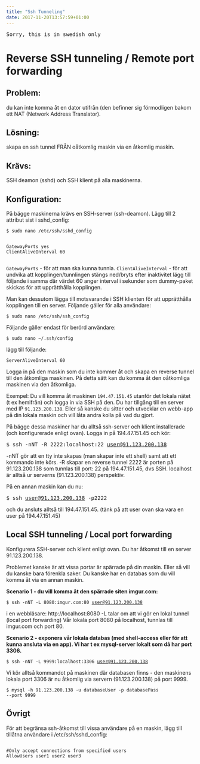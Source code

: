 ```yaml
---
title: "Ssh Tunneling"
date: 2017-11-20T13:57:59+01:00
---
```


<pre>Sorry, this is in swedish only</pre>

# Reverse SSH tunneling / Remote port forwarding

## Problem:
du kan inte komma åt en dator utifrån (den befinner sig förmodligen bakom ett NAT (Network Address Translator).

## Lösning:
skapa en ssh tunnel FRÅN oåtkomlig maskin via en åtkomlig maskin.

## Krävs:
SSH deamon (sshd) och SSH klient på alla maskinerna.

## Konfiguration:
På bägge maskinerna krävs en SSH-server (ssh-deamon).
Lägg till 2 attribut sist i sshd_config:

<code>$ sudo nano /etc/ssh/sshd_config</code>

<pre><code class="bash">
GatewayPorts yes 
ClientAliveInterval 60

</code></pre>

<code>GatewayPorts</code> - för att man ska kunna tunnla.
<code>ClientAliveInterval</code> - för att undvika att kopplingen/tunnlingen stängs ned/bryts efter inaktivitet lägg till följande i samma 
där värdet 60 anger interval i sekunder som dummy-paket skickas för att upprätthålla kopplingen.


Man kan dessutom lägga till motsvarande i SSH klienten för att upprätthålla kopplingen till en server.
Följande gäller för alla användare:

<code>$ sudo nano /etc/ssh/ssh_config</code>

Följande gäller endast för berörd användare:

<code>$ sudo nano ~/.ssh/config</code>

lägg till följande:

<code>ServerAliveInterval 60</code>


Logga in på den maskin som du inte kommer åt och skapa en reverse tunnel till den åtkomliga maskinen.
På detta sätt kan du komma åt den oåtkomliga maskinen via den åtkomliga.

Exempel:
Du vill komma åt maskinen <code>194.47.151.45</code> utanför det lokala nätet (t ex hemifrån) och logga in via SSH på den.
Du har tillgång till en server med IP <code>91.123.200.138</code>.
Eller så kanske du sitter och utvecklar en webb-app på din lokala maskin och vill låta andra kolla på vad du gjort.

På bägge dessa maskiner har du alltså ssh-server och klient installerade (och konfigurerade enligt ovan).
Logga in på 194.47.151.45 och kör:

<kbd>$ ssh -nNT -R 2222:localhost:22 user@91.123.200.138</kbd>

-nNT gör att en tty inte skapas (man skapar inte ett shell) samt att ett kommando inte körs.
-R skapar en reverse tunnel
2222 är porten på 91.123.200.138 som tunnlas till port:
22 på 194.47.151.45, dvs SSH.
localhost är alltså ur serverns (91.123.200.138) perspektiv.


På en annan maskin kan du nu:

<kbd>$ ssh user@91.123.200.138 -p2222</kbd>

och du ansluts alltså till 194.47.151.45.
(tänk på att user ovan ska vara en user på 194.47.151.45)


## Local SSH tunneling / Local port forwarding

Konfigurera SSH-server och klient enligt ovan.
Du har åtkomst till en server 91.123.200.138.

Problemet kanske är att vissa portar är spärrade på din maskin. Eller så vill du kanske bara förenkla saker.
Du kanske har en databas som du vill komma åt via en annan maskin.

<b> Scenario 1 - du vill komma åt den spärrade siten imgur.com:</b>

<code>$ ssh -nNT -L 8080:imgur.com:80 user@91.123.200.138</code>

i en webbläsare: http://localhost:8080
-L talar om att vi gör en lokal tunnel (local port forwarding)
Vår lokala port 8080 på localhost, tunnlas till imgur.com och port 80.

<b> Scenario 2 - exponera vår lokala databas (med shell-access eller för att kunna ansluta via en app). Vi har t ex mysql-server lokalt som då har port 3306.</b>


<code>$ ssh -nNT -L 9999:localhost:3306 user@91.123.200.138</code>

Vi kör alltså kommandot på maskinen där databasen finns - den maskinens lokala port 3306 är nu åtkomlig via servern (91.123.200.138) på port 9999.


<code>$ mysql -h 91.123.200.138 -u databaseUser -p databasePass --port 9999</code>


## Övrigt
För att begränsa ssh-åtkomst till vissa användare på en maskin, lägg till tillåtna användare i /etc/ssh/sshd_config:


<code>
#Only accept connections from specified users
AllowUsers user1 user2 user3
</code>
